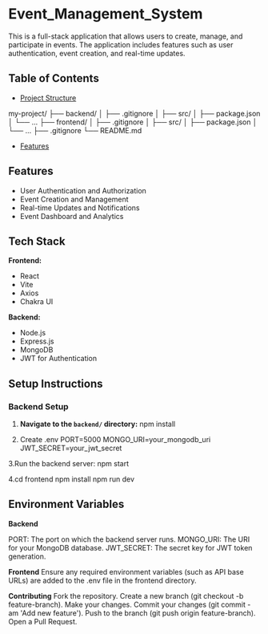 # Event_Management_System

This is a full-stack application that allows users to create, manage, and participate in events. The application includes features such as user authentication, event creation, and real-time updates.

## Table of Contents

- [Project Structure](#project-structure)

my-project/
├── backend/
│ ├── .gitignore
│ ├── src/
│ ├── package.json
│ └── ...
├── frontend/
│ ├── .gitignore
│ ├── src/
│ ├── package.json
│ └── ...
├── .gitignore
└── README.md


- [Features](#features)

## Features

- User Authentication and Authorization
- Event Creation and Management
- Real-time Updates and Notifications
- Event Dashboard and Analytics

## Tech Stack

**Frontend:**
- React
- Vite
- Axios
- Chakra UI

**Backend:**
- Node.js
- Express.js
- MongoDB
- JWT for Authentication

## Setup Instructions

### Backend Setup

1. **Navigate to the `backend/` directory:**
   npm install

2. Create .env
PORT=5000
MONGO_URI=your_mongodb_uri
JWT_SECRET=your_jwt_secret

3.Run the backend server:
npm start

4.cd frontend
npm install
npm run dev


## Environment Variables
**Backend**

PORT: The port on which the backend server runs.
MONGO_URI: The URI for your MongoDB database.
JWT_SECRET: The secret key for JWT token generation.

**Frontend**
Ensure any required environment variables (such as API base URLs) are added to the .env file in the frontend directory.

**Contributing**
Fork the repository.
Create a new branch (git checkout -b feature-branch).
Make your changes.
Commit your changes (git commit -am 'Add new feature').
Push to the branch (git push origin feature-branch).
Open a Pull Request.


